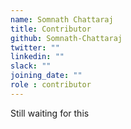 ```yaml
---
name: Somnath Chattaraj
title: Contributor
github: Somnath-Chattaraj
twitter: ""
linkedin: ""
slack: ""
joining_date: ""
role : contributor
---
```


Still waiting for this
